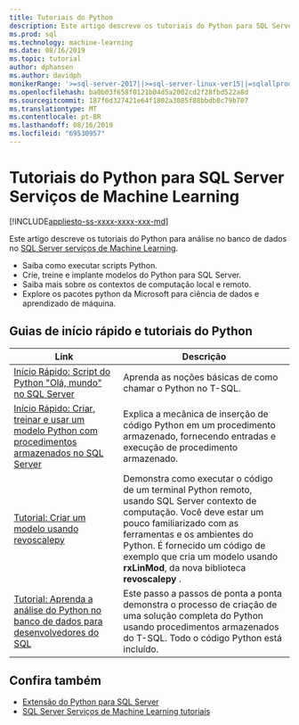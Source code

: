 ```yaml
---
title: Tutoriais do Python
description: Este artigo descreve os tutoriais do Python para SQL Server Serviços de Machine Learning. Saiba como executar scripts Python. Crie, treine e implante modelos do Python para SQL Server. Saiba mais sobre os contextos de computação local e remoto. Explore os pacotes python da Microsoft para ciência de dados e aprendizado de máquina.
ms.prod: sql
ms.technology: machine-learning
ms.date: 08/16/2019
ms.topic: tutorial
author: dphansen
ms.author: davidph
monikerRange: '>=sql-server-2017||>=sql-server-linux-ver15||=sqlallproducts-allversions'
ms.openlocfilehash: ba0b03f658f0121b04d5a2002cd2f28fbd522a8d
ms.sourcegitcommit: 187f6d327421e64f1802a3085f88bbdb0c79b707
ms.translationtype: MT
ms.contentlocale: pt-BR
ms.lasthandoff: 08/16/2019
ms.locfileid: "69530957"
---
```

# <a name="python-tutorials-for-sql-server-machine-learning-services"></a>Tutoriais do Python para SQL Server Serviços de Machine Learning
[!INCLUDE[appliesto-ss-xxxx-xxxx-xxx-md](../../includes/appliesto-ss-xxxx-xxxx-xxx-md.md)]

Este artigo descreve os tutoriais do Python para análise no banco de dados no [SQL Server serviços de Machine Learning](../install/sql-machine-learning-services-windows-install.md). 

+ Saiba como executar scripts Python.
+ Crie, treine e implante modelos do Python para SQL Server.
+ Saiba mais sobre os contextos de computação local e remoto.
+ Explore os pacotes python da Microsoft para ciência de dados e aprendizado de máquina.

<a name="bkmk_pythontutorials"></a>

## <a name="python-quickstarts-and-tutorials"></a>Guias de início rápido e tutoriais do Python

| Link | Descrição |
|------|-------------|
| [Início Rápido: Script do Python "Olá, mundo" no SQL Server](quickstart-python-run-using-t-sql.md) | Aprenda as noções básicas de como chamar o Python no T-SQL. |
| [Início Rápido: Criar, treinar e usar um modelo Python com procedimentos armazenados no SQL Server](quickstart-python-train-score-in-tsql.md) | Explica a mecânica de inserção de código Python em um procedimento armazenado, fornecendo entradas e execução de procedimento armazenado. |
| [Tutorial: Criar um modelo usando revoscalepy](use-python-revoscalepy-to-create-model.md) | Demonstra como executar o código de um terminal Python remoto, usando SQL Server contexto de computação. Você deve estar um pouco familiarizado com as ferramentas e os ambientes do Python. É fornecido um código de exemplo que cria um modelo usando **rxLinMod**, da nova biblioteca **revoscalepy** . |
| [Tutorial: Aprenda a análise do Python no banco de dados para desenvolvedores do SQL](sqldev-in-database-python-for-sql-developers.md) | Este passo a passos de ponta a ponta demonstra o processo de criação de uma solução completa do Python usando procedimentos armazenados do T-SQL. Todo o código Python está incluído.|

## <a name="see-also"></a>Confira também

+ [Extensão do Python para SQL Server](../concepts/extension-python.md)
+ [SQL Server Serviços de Machine Learning tutoriais](machine-learning-services-tutorials.md)
